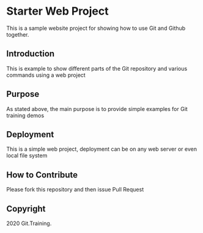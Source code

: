 # Starter Web Project

This is a sample website project for showing how to use Git and Github together.

## Introduction

This is example to show different parts of the Git repository and various commands using a web project

## Purpose

As stated above, the main purpose is to provide simple examples for Git training demos

## Deployment

This is a simple web project, deployment can be on any web server or even local file system

## How to Contribute

Please fork this repository and then issue Pull Request

## Copyright

2020 Git.Training.